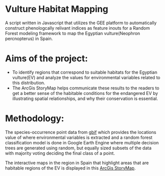 # Vulture Habitat Mapping

A script written in Javascript that utilizes the GEE platform to automatically construct phenologcally relivant indices as feature inouts for a Random Forest modeling framework to map the Egyptian vulture(Neophron percnopterus) in Spain.

# Aims of the project:

- To identify regions that correspond to suitable habitats for the Egyptian vulture(EV) and analyze the values for environmental variables related to this distribution.
- The ArcGis StoryMap helps communicate these results to the readers to get a better sense of the habitable conditions for the endangered EV by illustrating spatial relationships, and why their conservation is essential.

# Methodology:

The species-occurrence point data from [gbif](https://www.gbif.org/occurrence/search?country=ES&taxon_key=2480696&year=2020,2023) which provides the locations value of where environmental variables is extracted and a random forest classification model is done in Google Earth Engine where multiple decision trees are generated using random, but equally sized subsets of the data with majority voting deciding the final class of a point.

The interactive maps in the region in Spain that highlight areas that are habitable regions of the EV is displayed in this [ArcGis StoryMap](https://storymaps.arcgis.com/stories/43383b30416b4b88b8d07764e15090b2).
